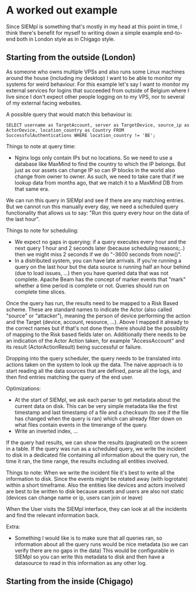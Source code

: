 # A worked out example

Since SIEMpl is something that's mostly in my head at this point in time, I think there's benefit for myself to writing down a simple example end-to-end both in London style as in Chigago style.

## Starting from the outside (London)

As someone who owns multiple VPSs and also runs some Linux machines around the house (including my desktop) I want to be able to monitor my systems for weird behaviour. For this example let's say I want to monitor my external services for logins that succeeded from outside of Belgium where I live since I don't expect other people logging on to my VPS, nor to several of my external facing websites.

A possible query that would match this behaviour is:

```
SELECT username as TargetAccount, server as TargetDevice, source_ip as ActorDevice, location_country as Country FROM SuccessfulAuthentications WHERE location_country != 'BE';
```

Things to note at query time:
* Nginx logs only contain IPs but no locations. So we need to use a database like MaxMind to find the country to which the IP belongs. But just as our assets can change IP so can IP blocks in the world also change from owner to owner. As such, we need to take care that if we lookup data from months ago, that we match it to a MaxMind DB from that same era.

We can run this query in SIEMpl and see if there are any matching entries. But we cannot run this manually every day, we need a scheduled query functionality that allows us to say: "Run this query every hour on the data of the last hour".

Things to note for scheduling:
* We expect no gaps in querying: if a query executes every hour and the next query 1 hour and 2 seconds later (because scheduling reasons;..) then we might miss 2 seconds if we do "-3600 seconds from now()".
* In a distributed system, you can have late arrivals. If you're running a query on the last hour but the data source is running half an hour behind (due to load issues, ...) then you have queried data that was not complete. Apache Beam has the concept of marker events that "mark" whether a time period is complete or not. Queries should run on complete time slices.

Once the query has run, the results need to be mapped to a Risk Based scheme. These are standard names to indicate the Actor (also called "source" or "attacker"), meaning the person of device performing the action and the Target (device, account, resource, ...). Above I mapped it already to the correct names but if that's not done then there should be the possibility of mapping to the Risk based fields later on. Additionally there needs to be an indication of the Actor Action taken, for example "AccessAccount" and its result (ActorActionResult) being successful or failure.

Dropping into the query scheduler, the query needs to be translated into actions taken on the system to look up the data. The naive approach is to start reading all the data sources that are defined, parse all the logs, and then find entries matching the query of the end user.

Optimizations:
* At the start of SIEMpl, we ask each parser to get metadata about the current data on disk. This can be very simple metadata like the first timestamp and last timestamp of a file and a checksum (to see if the file has changed when the query is ran) which can already filter down on what files contain events in the timerange of the query.
* Write an inverted index, ...

If the query had results, we can show the results (paginated) on the screen in a table. If the query was run as a scheduled query, we write the incident to disk in a dedicated file containing all information about the query run, the time it ran, the time range, the results including all entities involved.

Things to note: When we write the incident file it's best to write all the information to disk. Since the events might be rotated away (with logrotate) within a short timeframe. Also the entities like devices and actors involved are best to be written to disk because assets and users are also not static (devices can change name or ip, users can join or leave)

When the User visits the SIEMpl interface, they can look at all the incidents and find the relevant information back. 

Extra:
* Something I would like is to make sure that all queries ran, so information about all the query runs would be nice metadata (so we can verify there are no gaps in the data) This would be configurable in SIEMpl so you can write this metadata to disk and then have a datasource to read in this information as any other log.





## Starting from the inside (Chigago)
